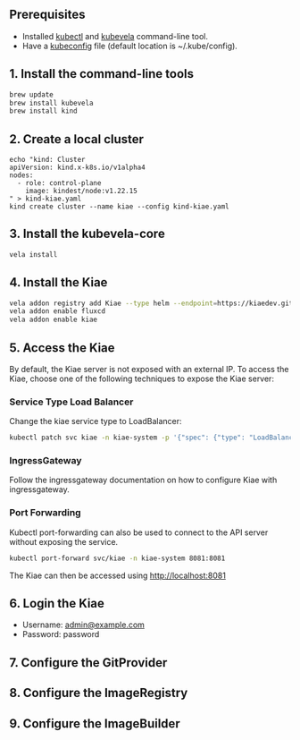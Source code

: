 ## Prerequisites

- Installed [kubectl](https://kubernetes.io/docs/tasks/tools/install-kubectl/) and [kubevela](https://kubevela.net/docs/installation/kubernetes#install-vela-cli) command-line tool.
- Have a [kubeconfig](https://kubernetes.io/docs/tasks/access-application-cluster/configure-access-multiple-clusters/) file (default location is ~/.kube/config).

## 1. Install the command-line tools

```bash
brew update
brew install kubevela
brew install kind
```

## 2. Create a local cluster

```shell
echo "kind: Cluster
apiVersion: kind.x-k8s.io/v1alpha4
nodes:
  - role: control-plane
    image: kindest/node:v1.22.15
" > kind-kiae.yaml
kind create cluster --name kiae --config kind-kiae.yaml
```

## 3. Install the kubevela-core

```bash
vela install
```

## 4. Install the Kiae

```bash
vela addon registry add Kiae --type helm --endpoint=https://kiaedev.github.io/vela-addons
vela addon enable fluxcd
vela addon enable kiae
```

## 5. Access the Kiae

By default, the Kiae server is not exposed with an external IP. To access the Kiae, choose one of the following techniques to expose the Kiae server:

### Service Type Load Balancer

Change the kiae service type to LoadBalancer:

```bash
kubectl patch svc kiae -n kiae-system -p '{"spec": {"type": "LoadBalancer"}}'
```

### IngressGateway

Follow the ingressgateway documentation on how to configure Kiae with ingressgateway.

### Port Forwarding

Kubectl port-forwarding can also be used to connect to the API server without exposing the service.

```bash
kubectl port-forward svc/kiae -n kiae-system 8081:8081
```

The Kiae can then be accessed using [http://localhost:8081](http://localhost:8081)

## 6. Login the Kiae

- Username: admin@example.com
- Password: password

## 7. Configure the GitProvider

## 8. Configure the ImageRegistry

## 9. Configure the ImageBuilder
